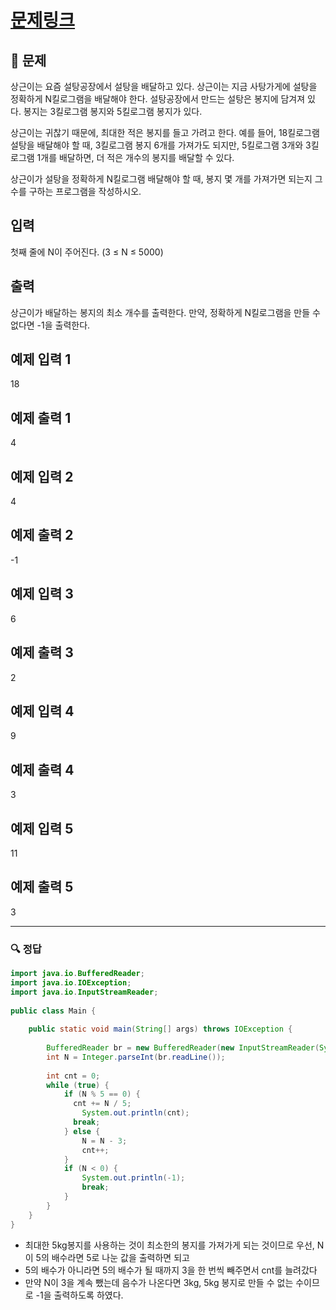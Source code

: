 # [문제링크](https://www.acmicpc.net/problem/2839)

## 📝 문제

상근이는 요즘 설탕공장에서 설탕을 배달하고 있다. 상근이는 지금 사탕가게에 설탕을 정확하게 N킬로그램을 배달해야 한다. 설탕공장에서 만드는 설탕은 봉지에 담겨져 있다. 봉지는 3킬로그램 봉지와 5킬로그램 봉지가 있다.

상근이는 귀찮기 때문에, 최대한 적은 봉지를 들고 가려고 한다. 예를 들어, 18킬로그램 설탕을 배달해야 할 때, 3킬로그램 봉지 6개를 가져가도 되지만, 5킬로그램 3개와 3킬로그램 1개를 배달하면, 더 적은 개수의 봉지를 배달할 수 있다.

상근이가 설탕을 정확하게 N킬로그램 배달해야 할 때, 봉지 몇 개를 가져가면 되는지 그 수를 구하는 프로그램을 작성하시오.

## 입력

첫째 줄에 N이 주어진다. (3 ≤ N ≤ 5000)

## 출력

상근이가 배달하는 봉지의 최소 개수를 출력한다. 만약, 정확하게 N킬로그램을 만들 수 없다면 -1을 출력한다.

## 예제 입력 1

18

## 예제 출력 1 

4

## 예제 입력 2

4

## 예제 출력 2 

-1

## 예제 입력 3 

6

## 예제 출력 3 

2

## 예제 입력 4 

9

## 예제 출력 4 

3

## 예제 입력 5 

11

## 예제 출력 5 

3


---

### 🔍 정답

```java
import java.io.BufferedReader;  
import java.io.IOException;  
import java.io.InputStreamReader;  
  
public class Main {  
  
    public static void main(String[] args) throws IOException {  
  
        BufferedReader br = new BufferedReader(new InputStreamReader(System.in));  
        int N = Integer.parseInt(br.readLine());  
  
        int cnt = 0;  
        while (true) {  
            if (N % 5 == 0) {  
              cnt += N / 5;  
                System.out.println(cnt);  
              break;  
            } else {  
                N = N - 3;  
                cnt++;  
            }  
            if (N < 0) {  
                System.out.println(-1);  
                break;  
            }  
        }  
    }  
}
```
- 최대한 5kg봉지를 사용하는 것이 최소한의 봉지를 가져가게 되는 것이므로 우선, N이 5의 배수라면 5로 나눈 값을 출력하면 되고
- 5의 배수가 아니라면 5의 배수가 될 때까지 3을 한 번씩 빼주면서 cnt를 늘려갔다
- 만약 N이 3을 계속 뺐는데 음수가 나온다면 3kg, 5kg 봉지로 만들 수 없는 수이므로 -1을 출력하도록 하였다.
